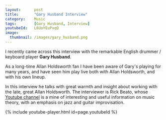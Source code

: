 ```yaml
---
layout:      post
title:       "Gary Husband Interview"
category:    Music
tags:        [Gary Husband, Interview]
youtubeId:   L6UoYEuPxqQ
image:
  thumbnail: /images/gary_husband.png
---
```


I recently came across this interview with the remarkable English drummer / keyboard player **Gary Husband**.

As a long-time Allan Holdsworth fan I have been aware of Gary's playing for many years, and have seen him play live both with Allan Holdsworth, and with his own lineup.

In this interview he talks with great warmth and insight about working with the late, great Allan Holdsworth. The interviewer is Rick Beato, whose [Youtube channel](https://www.youtube.com/user/pegzch) is a mine of interesting and useful information on music theory, with an emphasis on jazz and guitar improvisation.

{% include youtube-player.html id=page.youtubeId %}
